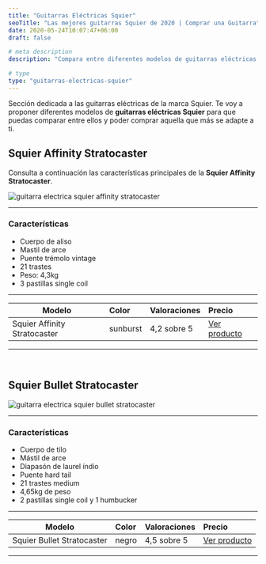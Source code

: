 ```yaml
---
title: "Guitarras Eléctricas Squier"
seoTitle: "Las mejores guitarras Squier de 2020 | Comprar una Guitarra"
date: 2020-05-24T10:07:47+06:00
draft: false

# meta description
description: "Compara entre diferentes modelos de guitarras eléctricas Squier de Fender, como la Affinity o la Bullet. Encuentra aquella que más se adapte a ti."

# type
type: "guitarras-electricas-squier"
---
```


Sección dedicada a las guitarras eléctricas de la marca Squier. Te voy a proponer diferentes modelos de **guitarras eléctricas Squier** para que puedas comparar entre ellos y poder comprar aquella que más se adapte a ti.


## Squier Affinity Stratocaster

Consulta a continuación las características principales de la **Squier Affinity Stratocaster**.

![guitarra electrica squier affinity stratocaster](../../images/post/squier_affinity_stratocaster_opt.png)

<hr>

### Características

* Cuerpo de aliso
* Mastil de arce
* Puente trémolo vintage
* 21 trastes
* Peso: 4,3kg
* 3 pastillas single coil

<hr>

| Modelo        | Color    | Valoraciones | Precio |      
| ------------- |:-------------|:-------------|:-------------
| Squier Affinity Stratocaster | sunburst | 4,2 sobre 5 | [Ver producto](https://amzn.to/2zixUf9)	

<hr>
  
&nbsp;

## Squier Bullet Stratocaster

![guitarra electrica squier bullet stratocaster](../../images/post/squier-bullet-stratocaster.png)

<hr>

### Características

* Cuerpo de tilo 
* Mástil de arce
* Diapasón de laurel índio
* Puente hard tail
* 21 trastes medium
* 4,65kg de peso
* 2 pastillas single coil y 1 humbucker

<hr>

| Modelo        | Color    | Valoraciones | Precio |      
| ------------- |:-------------|:-------------|:-------------
| Squier Bullet Stratocaster | negro | 4,5 sobre 5 | [Ver producto](https://amzn.to/2zqDj3O)	

<hr>
